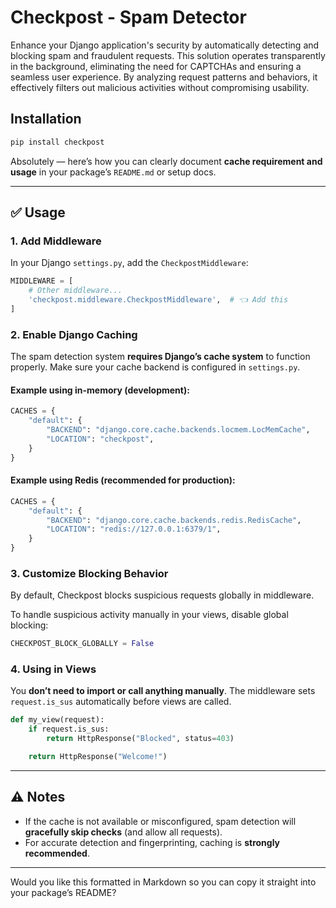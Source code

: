 # Checkpost - Spam Detector

Enhance your Django application's security by automatically detecting and blocking spam and fraudulent requests. This solution operates transparently in the background, eliminating the need for CAPTCHAs and ensuring a seamless user experience. By analyzing request patterns and behaviors, it effectively filters out malicious activities without compromising usability.

## Installation

```bash
pip install checkpost
```


Absolutely — here’s how you can clearly document **cache requirement and usage** in your package’s `README.md` or setup docs.

---

## ✅ Usage

### 1. **Add Middleware**

In your Django `settings.py`, add the `CheckpostMiddleware`:

```python
MIDDLEWARE = [
    # Other middleware...
    'checkpost.middleware.CheckpostMiddleware',  # 👈 Add this
]
```

### 2. **Enable Django Caching**

The spam detection system **requires Django’s cache system** to function properly. Make sure your cache backend is configured in `settings.py`.

#### Example using in-memory (development):
```python
CACHES = {
    "default": {
        "BACKEND": "django.core.cache.backends.locmem.LocMemCache",
        "LOCATION": "checkpost",
    }
}
```

#### Example using Redis (recommended for production):
```python
CACHES = {
    "default": {
        "BACKEND": "django.core.cache.backends.redis.RedisCache",
        "LOCATION": "redis://127.0.0.1:6379/1",
    }
}
```

### 3. Customize Blocking Behavior
By default, Checkpost blocks suspicious requests globally in middleware.

To handle suspicious activity manually in your views, disable global blocking:

```python
CHECKPOST_BLOCK_GLOBALLY = False
```

### 4. **Using in Views**

You **don’t need to import or call anything manually**. The middleware sets `request.is_sus` automatically before views are called.

```python
def my_view(request):
    if request.is_sus:
        return HttpResponse("Blocked", status=403)

    return HttpResponse("Welcome!")
```
---
## ⚠️ Notes

- If the cache is not available or misconfigured, spam detection will **gracefully skip checks** (and allow all requests).
- For accurate detection and fingerprinting, caching is **strongly recommended**.

---

Would you like this formatted in Markdown so you can copy it straight into your package’s README?
